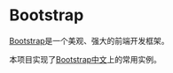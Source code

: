 # Bootstrap
[Bootstrap](http://getbootstrap.com/2.3.2/ "Bootstrap")是一个美观、强大的前端开发框架。

本项目实现了[Bootstrap中文](http://www.bootcss.com/ "Bootstrap中文")上的常用实例。
